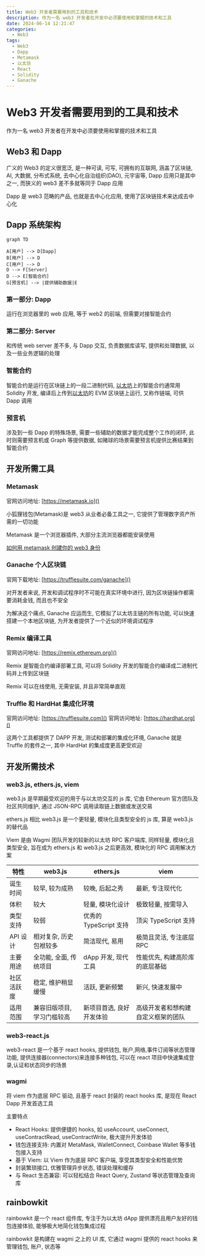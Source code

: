 ```yaml
---
title: Web3 开发者需要用到的工具和技术
description: 作为一名 web3 开发者在开发中必须要使用和掌握的技术和工具
date: 2024-06-14 12:21:47
categories:
  - Web3
tags:
  - Web3
  - Dapp
  - Metamask
  - 以太坊
  - React
  - Solidity
  - Ganache
---
```


# Web3 开发者需要用到的工具和技术

作为一名 web3 开发者在开发中必须要使用和掌握的技术和工具

## Web3 和 Dapp

广义的 Web3 的定义很宽泛, 是一种可读, 可写, 可拥有的互联网, 涵盖了区块链, AI, 大数据, 分布式系统, 去中心化自治组织(DAO), 元宇宙等, Dapp 应用只是其中之一, 而狭义的 web3 差不多就等同于 Dapp 应用

Dapp 是 web3 范畴的产品, 也就是去中心化应用, 使用了区块链技术来达成去中心化

## Dapp 系统架构

```mermaid
graph TD

A[用户] --> D[Dapp]
B[用户] --> D
C[用户] --> D
D --> F[Server]
D --> E[智能合约]
G[预言机] --> |提供辅助数据|E
```

### 第一部分: Dapp

运行在浏览器里的 web 应用, 等于 web2 的前端, 但需要对接智能合约

### 第二部分: Server

和传统 web server 差不多, 与 Dapp 交互, 负责数据库读写, 提供和处理数据, 以及一些业务逻辑的处理

### 智能合约

智能合约是运行在区块链上的一段二进制代码, [以太坊](https://ethereum.org/)上的智能合约通常用 Solidity 开发, 编译后上传到[以太坊](https://ethereum.org/)的 EVM 区块链上运行, 又称作链端, 可供 Dapp 调用

### 预言机

涉及到一些 Dapp 的特殊场景, 需要一些辅助的数据才能完成整个工作的闭环, 此时则需要预言机或 Graph 等提供数据, 如赌球的场景需要预言机提供比赛结果到智能合约

## 开发所需工具

### Metamask

官网访问地址: [https://metamask.io]()

小狐狸钱包(Metamask)是 web3 从业者必备工具之一, 它提供了管理数字资产所需的一切功能

Metamask 是一个浏览器插件, 大部分主流浏览器都能安装使用

[如何用 metamask 创建你的 web3 身份](https://zhj13.top/2022/04/15/Web3/create-web3-identity/)

### Ganache 个人区块链

官网下载地址: [https://trufflesuite.com/ganache]()

对开发者来说, 开发和调试程序时不可能在真实环境中进行, 因为区块链操作都需要消耗金钱, 而且也不安全

为解决这个痛点, Ganache 应运而生, 它模拟了以太坊主链的所有功能, 可以快速搭建一个本地区块链, 为开发者提供了一个近似的环境调试程序

### Remix 编译工具

官网访问地址: [https://remix.ethereum.org]()

Remix 是智能合约编译部署工具, 可以将 Solidity 开发的智能合约编译成二进制代码并上传到区块链

Remix 可以在线使用, 无需安装, 并且非常简单直观

### Truffle 和 HardHat 集成化环境

官网访问地址: [https://trufflesuite.com]()
官网访问地址: [https://hardhat.org]()

这两个工具都提供了 DAPP 开发, 测试和部署的集成化环境, Ganache 就是 Truffle 的套件之一, 其中 HardHat 的集成度更高更受欢迎

## 开发所需技术

### web3.js, ethers.js, viem

web3.js 是早期最受欢迎的用于与以太坊交互的 js 库, 它由 Ethereum 官方团队及社区共同维护, 通过 JSON-RPC 调用读取链上数据或发送交易

ethers.js 相比 web3.js 是一个更轻量, 模块化且类型安全的 js 库, 算是 web3.js 的替代品

Viem 是由 Wagmi 团队开发的较新的以太坊 RPC 客户端库, 同样轻量, 模块化且类型安全, 旨在成为 ethers.js 和 web3.js 之后更高效, 模块化的 RPC 调用解决方案

| 特性       | web3.js                    | ethers.js                | viem                               |
| ---------- | -------------------------- | ------------------------ | ---------------------------------- |
| 诞生时间   | 较早, 较为成熟             | 较晚, 后起之秀           | 最新, 专注现代化                   |
| 体积       | 较大                       | 轻量, 模块化设计         | 极致轻量, 按需导入                 |
| 类型支持   | 较弱                       | 优秀的 TypeScript 支持   | 顶尖 TypeScript 支持               |
| API 设计   | 相对复杂, 历史包袱较多     | 简洁现代, 易用           | 极简且灵活, 专注底层 RPC           |
| 主要用途   | 全功能, 全面, 传统项目     | dApp 开发, 现代工具      | 性能优先, 构建高阶库的底层基础     |
| 社区活跃度 | 稳定, 维护稍显缓慢         | 活跃, 更新频繁           | 新兴, 快速发展中                   |
| 适用范围   | 兼容旧版项目, 学习门槛较高 | 新项目首选, 良好开发体验 | 高级开发者和想构建自定义框架的团队 |

### web3-react.js

web3-react 是一个基于 react hooks, 提供钱包, 账户,网络,事件订阅等状态管理功能, 提供连接器(connectors)来连接多种钱包, 可以在 react 项目中快速集成登录,认证和状态同步的场景

### wagmi

将 viem 作为底层 RPC 驱动, 且基于 react 封装的 react hooks 库, 是现在 React Dapp 开发首选工具

主要特点

- React Hooks: 提供便捷的 hooks, 如 useAccount, useConnect, useContractRead, useContractWrite, 极大提升开发体验
- 钱包连接支持: 内置对 MetaMask, WalletConnect, Coinbase Wallet 等多钱包接入支持
- 基于 Viem: 以 Viem 作为底层 RPC 客户端, 享受其类型安全和性能优势
- 封装繁琐接口, 优雅管理异步状态, 错误处理和缓存
- 与 React 生态兼容: 可以轻松结合 React Query, Zustand 等状态管理及查询库

## rainbowkit

rainbowkit 是一个 react 组件库, 专注于为以太坊 dApp 提供漂亮且用户友好的钱包连接体验, 能够极大地简化钱包集成过程

rainbowkit 是构建在 wagmi 之上的 UI 库, 它通过 wagmi 提供的 react hooks 来管理钱包, 账户, 状态等
